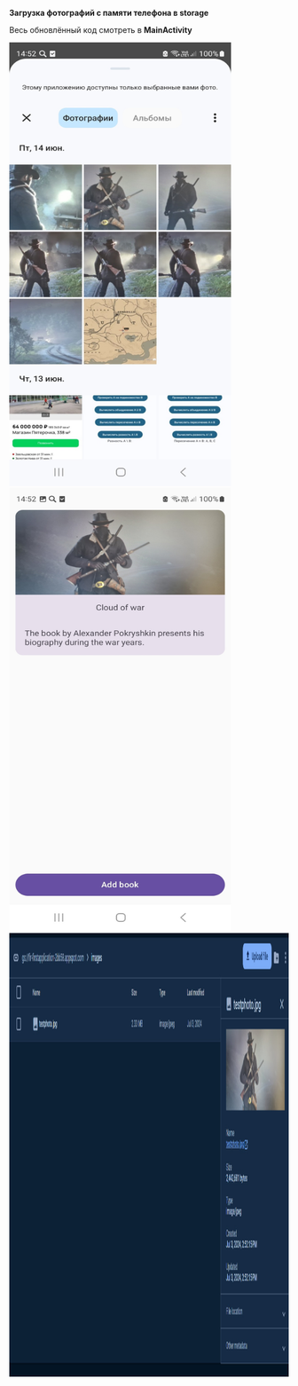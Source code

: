**Загрузка фотографий с памяти телефона в storage**

Весь обновлённый код смотреть в **MainActivity**

<img src="https://github.com/MishaNikolaev/FirebaseTestApplication/blob/master/photoFB3.jpg" width="400" height="800">

<img src="https://github.com/MishaNikolaev/FirebaseTestApplication/blob/master/photoFB2.jpg" width="400" height="800">

<img src="https://github.com/MishaNikolaev/FirebaseTestApplication/blob/master/photoFB1.jpg" width="1000" height="800">

